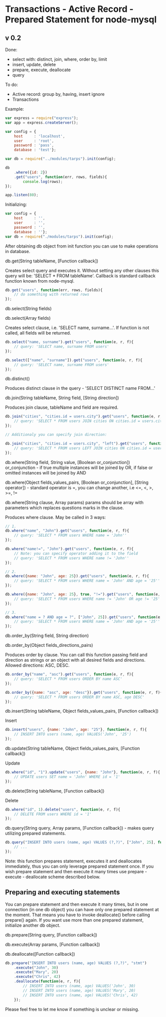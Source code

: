 # Transactions - Active Record - Prepared Statement for node-mysql

## v 0.2

Done:

- select with: distinct, join, where, order by, limit
- insert, update, delete
- prepare, execute, deallocate
- query

To do:

- Active record: group by, having, insert ignore
- Transactions

Example:
```js
var express = require("express");
var app = express.createServer();

var config = {
	host     : 'localhost',
	user     : 'root',
	password : 'pass',
	database : 'test'};

var db = require("../modules/tarps").init(config);

db
	.where({id: 2})
	.get("users", function(err, rows, fields){
		console.log(rows);
});

app.listen(80);
```

Initializing:

```js
var config = {
	host     : '',
	user     : '',
	password : '',
	database : ''};
var db = require("./modules/tarps").init(config);
```

After obtaining db object from init function you can use to make operations in database.

db.get(String tableName, [Function callback]) 

Creates select query and executes it. Without setting any other clauses this query will be: 'SELECT * FROM tableName'. Callback is standard callback function known from node-mysql.

```js
db.get("users", function(err, rows, fields){
	// do something with returned rows
});
```

db.select(String fields)

db.select(Array fields)

Creates select clause, i.e. 'SELECT name, surname...'. If function is not called, all fields will be returned.

```js
db.select("name, surname").get("users", function(e, r, f){
	// query: 'SELECT name, surname FROM users' 
});

db.select(["name", "surname"]).get("users", function(e, r, f){
	// query: 'SELECT name, surname FROM users' 
});
```

db.distinct()

Produces distinct clause in the query - 'SELECT DISTINCT name FROM...'

db.join(String tableName, String field, [String direction])

Produces join clause, tableName and field are required.

```js
db.join("cities", "cities.id = users.city").get("users", function(e, r, f){
	// query: 'SELECT * FROM users JOIN cities ON cities.id = users.city'
});

// Additionaly you can specify join direction:

db.join("cities", "cities.id = users.city", "left").get("users", function(e, r, f){
	// query: 'SELECT * FROM users LEFT JOIN cities ON cities.id = users.city'
});
```

db.where(String field, String value, [Boolean or_conjunction]) or_conjunction - if true multiple instances will be joined by OR, if false or omitted instances will be joined by AND

db.where(Object fields_values_pairs, [Boolean or_conjunction], [String operator]) - standard operator is =, you can change another, i.e <=, <, >, >=, !=

db.where(String clause, Array params) params should be array with parameters which replaces questions marks in the clause.

Produces where clause. May be called in 3 ways:

```js
// 1.
db.where("name", "John").get("users", function(e, r, f){
	// query: 'SELECT * FROM users WHERE name = 'John''
});

db.where("name!=", "John").get("users", function(e, r, f){
	// Note: you can specify operator adding it to the field
	// query: 'SELECT * FROM users WHERE name != 'John''
});

// 2.
db.where({name: "John", age: 25}).get("users", function(e, r, f){
	// query: 'SELECT * FROM users WHERE name = 'John' AND age = '25''
});

db.where({name: "John", age: 25}, true, "!=").get("users", function(e, r, f){
	// query: 'SELECT * FROM users WHERE name != 'John' OR age != '25''
});

// 3.
db.where("name = ? AND age = ?", ["John", 25]).get("users", function(e, r, f){
	// query: 'SELECT * FROM users WHERE name = 'John' AND age = '25''
});
```

db.order_by(String field, String direction)

db.order_by(Object fields_directions_pairs)

Produces order by clause. You can call this function passing field and direction as strings or an object with all desired fields and directions. Allowed directions: ASC, DESC.

```js
db.order_by("name", "asc").get("users", function(e, r, f){
	// query: 'SELECT * FROM users ORDER BY name ASC'
});

db.order_by({name: "asc", age: "desc"}).get("users", function(e, r, f){
	// query: 'SELECT * FROM users ORDER BY name ASC, age DESC'
});
```

db.insert(String tableName, Object fields_values_pairs, [Function callback])

Insert
```js
db.insert("users", {name: "John", age: "25"}, function(e, r, f){
	// INSERT INTO users (name, age) VALUES('John', '25')
});
```

db.update(String tableName, Object fields_values_pairs, [Function callback])

Update
```js
db.where("id", "1").update("users", {name: "John"}, function(e, r, f){
	// UPDATE users SET name = 'John' WHERE id = '1'
});
```

db.delete(String tableName, [Function callback])

Delete
```js
db.where("id", 1).delete("users", function(e, r, f){
	// DELETE FROM users WHERE id = '1'
});
```

db.query(String query, Array params, [Function callback]) - makes query utilizing prepared statements. 
```js
db.query("INSERT INTO users (name, age) VALUES (?,?)", ["John", 25], function(e, r, f){
	// ...
});
```

Note: this function prepares statement, executes it and deallocates immediately, thus you can only leverage prepared statement once. If you wish prepare statement and then execute it many times use prepare - execute - deallocate scheme described below.

## Preparing and executing statements 
You can prepare statement and then execute it many times, but in one connection (in one db object) you can have only one prepared statement at the moment. That means you have to invoke deallocate() before calling prepare() again. If you want use more than one prepared statement, initialize another db object. 

db.prepare(String query, [Function callback])

db.execute(Array params, [Function callback])

db.deallocate([Function callback])

```js
db.prepare("INSERT INTO users (name, age) VALUES (?,?)", "stmt")
	.execute("John", 30)
	.execute("Mary", 20)
	.execute("Chris", 42)
	.deallocate(function(e, r, f){
		// INSERT INTO users (name, age) VALUES('John', 30)
		// INSERT INTO users (name, age) VALUES('Mary', 20)
		// INSERT INTO users (name, age) VALUES('Chris', 42)
	});
```

Please feel free to let me know if something is unclear or missing.